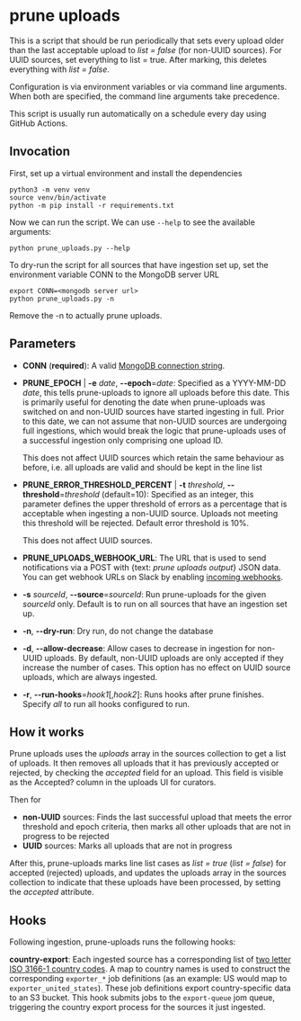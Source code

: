 # prune uploads

This is a script that should be run periodically that sets every upload older
than the last acceptable upload to *list = false* (for non-UUID sources). For
UUID sources, set everything to list = true. After marking, this deletes
everything with *list = false*.

Configuration is via environment variables or via command line arguments.
When both are specified, the command line arguments take precedence.

This script is usually run automatically on a schedule every day using GitHub Actions.

## Invocation

First, set up a virtual environment and install the dependencies

    python3 -m venv venv
    source venv/bin/activate
    python -m pip install -r requirements.txt

Now we can run the script. We can use `--help` to see the available arguments:

    python prune_uploads.py --help

To dry-run the script for all sources that have ingestion set up, set the environment
variable CONN to the MongoDB server URL

    export CONN=<mongodb server url>
    python prune_uploads.py -n

Remove the -n to actually prune uploads.

## Parameters

* **CONN** (**required**): A valid
   [MongoDB connection string](https://docs.mongodb.com/manual/reference/connection-string/).

* **PRUNE_EPOCH** | **-e** *date*, **--epoch**=*date*:
  Specified as a YYYY-MM-DD *date*, this tells prune-uploads to ignore all
  uploads before this date. This is primarily useful for denoting the date when
  prune-uploads was switched on and non-UUID sources have started ingesting in
  full. Prior to this date, we can not assume that non-UUID sources are
  undergoing full ingestions, which would break the logic that prune-uploads
  uses of a successful ingestion only comprising one upload ID.

  This does not affect UUID sources which retain the same behaviour as before,
  i.e. all uploads are valid and should be kept in the line list

* **PRUNE_ERROR_THRESHOLD_PERCENT** |
  **-t** *threshold*, **--threshold**=*threshold* (default=10):
  Specified as an integer, this parameter defines the upper threshold of errors
  as a percentage that is acceptable when ingesting a non-UUID source. Uploads
  not meeting this threshold will be rejected. Default error threshold is 10%.

  This does not affect UUID sources.

* **PRUNE_UPLOADS_WEBHOOK_URL**: The URL that is used to send notifications
  via a POST with {text: *prune uploads output*} JSON data. You can get webhook URLs
  on Slack by enabling [incoming webhooks](https://api.slack.com/messaging/webhooks).

* **-s** *sourceId*, **--source**=*sourceId*:
  Run prune-uploads for the given *sourceId* only.
  Default is to run on all sources that have an ingestion set up.

* **-n**, **--dry-run**: Dry run, do not change the database

* **-d**, **--allow-decrease**: Allow cases to decrease in ingestion for non-UUID
  uploads. By default, non-UUID uploads are only accepted if they increase the number
  of cases. This option has no effect on UUID source uploads, which are always
  ingested.

* **-r**, **--run-hooks**=*hook1*[,*hook2*]: Runs hooks after prune finishes. Specify
  *all* to run all hooks configured to run.

## How it works

Prune uploads uses the *uploads* array in the sources collection to get a list
of uploads. It then removes all uploads that it has previously accepted or
rejected, by checking the *accepted* field for an upload. This field is visible
as the Accepted? column in the uploads UI for curators.

Then for

* **non-UUID** sources: Finds the last successful upload that meets the error
  threshold and epoch criteria, then marks all other uploads that are not in
  progress to be rejected
* **UUID** sources: Marks all uploads that are not in progress

After this, prune-uploads marks line list cases as *list = true* (*list = false*) for
accepted (rejected) uploads, and updates the uploads array in the sources collection to
indicate that these uploads have been processed, by setting the *accepted* attribute.

## Hooks

Following ingestion, prune-uploads runs the following hooks:

**country-export**: Each ingested source has a corresponding list of [two
letter ISO 3166-1 country
codes](https://en.wikipedia.org/wiki/ISO_3166-1_alpha-2). A map to country
names is used to construct the corresponding `exporter_*` job definitions (as
an example: US would map to `exporter_united_states`). These job definitions
export country-specific data to an S3 bucket. This hook submits jobs to the
`export-queue` jom queue, triggering the country export process for the sources
it just ingested.

